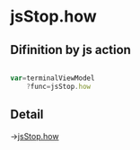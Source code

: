 # jsStop.how

## Difinition by js action

```js.js

var=terminalViewModel
	?func=jsStop.how

```

## Detail

->[jsStop.how](https://github.com/puutaro/CommandClick/blob/master/md/developer/js_interface/details/JsStop/how.md)
